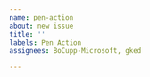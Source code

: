 ```yaml
---
name: pen-action
about: new issue
title: ''
labels: Pen Action
assignees: BoCupp-Microsoft, gked

---
```



